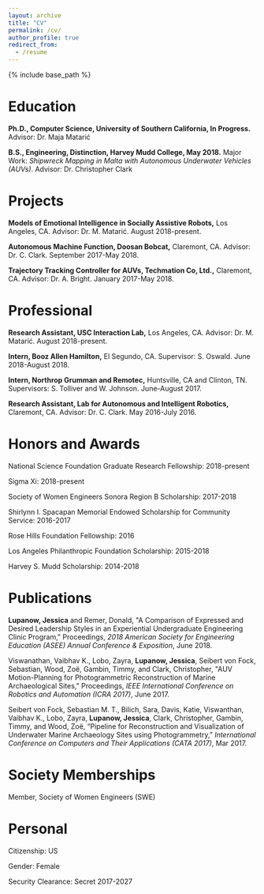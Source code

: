 ```yaml
---
layout: archive
title: "CV"
permalink: /cv/
author_profile: true
redirect_from:
  - /resume
---
```


{% include base_path %}

Education
======
**Ph.D., Computer Science, University of Southern California, In Progress.** Advisor: Dr. Maja Matarić

**B.S., Engineering, Distinction, Harvey Mudd College, May 2018.** Major Work: *Shipwreck Mapping in Malta with Autonomous Underwater Vehicles (AUVs)*. Advisor: Dr. Christopher Clark

Projects
======
**Models of Emotional Intelligence in Socially Assistive Robots,** Los Angeles, CA.
Advisor: Dr. M. Matarić. August 2018-present.

**Autonomous Machine Function, Doosan Bobcat,** Claremont, CA. 
Advisor: Dr. C. Clark. September 2017-May 2018.

**Trajectory Tracking Controller for AUVs, Techmation Co, Ltd.,** Claremont, CA. 
Advisor: Dr. A. Bright. January 2017-May 2018.

Professional
======
**Research Assistant, USC Interaction Lab,** Los Angeles, CA. 
Advisor: Dr. M. Matarić. August 2018-present.

**Intern, Booz Allen Hamilton,** El Segundo, CA. 
Supervisor: S. Oswald. June 2018-August 2018.

**Intern, Northrop Grumman and Remotec,** Huntsville, CA and Clinton, TN. 
Supervisors: S. Tolliver and W. Johnson. June-August 2017.

**Research Assistant, Lab for Autonomous and Intelligent Robotics,** Claremont, CA. 
Advisor: Dr. C. Clark. May 2016-July 2016.

Honors and Awards
======
National Science Foundation Graduate Research Fellowship: 2018-present

Sigma Xi: 2018-present

Society of Women Engineers Sonora Region B Scholarship: 2017-2018

Shirlynn I. Spacapan Memorial Endowed Scholarship for Community Service: 2016-2017

Rose Hills Foundation Fellowship: 2016

Los Angeles Philanthropic Foundation Scholarship: 2015-2018

Harvey S. Mudd Scholarship: 2014-2018

Publications
======
**Lupanow, Jessica** and Remer, Donald, "A Comparison of Expressed and Desired Leadership Styles in an Experiential Undergraduate Engineering Clinic Program," Proceedings, *2018 American Society for Engineering Education (ASEE) Annual Conference & Exposition*, June 2018.

Viswanathan, Vaibhav K., Lobo, Zayra, **Lupanow, Jessica**, Seibert von Fock, Sebastian, Wood, Zoë, Gambin, Timmy, and Clark, Christopher, "AUV Motion-Planning for Photogrammetric Reconstruction of Marine Archaeological Sites," Proceedings, *IEEE International Conference on Robotics and Automation (ICRA 2017)*, June 2017.

Seibert von Fock, Sebastian M. T., Bilich, Sara, Davis, Katie, Viswanthan, Vaibhav K., Lobo, Zayra, **Lupanow, Jessica**, Clark, Christopher, Gambin, Timmy, and Wood, Zoë, “Pipeline for Reconstruction and Visualization of Underwater Marine Archaeology Sites using Photogrammetry,” *International Conference on Computers and Their Applications (CATA 2017)*, Mar 2017.

Society Memberships
======
Member, Society of Women Engineers (SWE)

Personal
======
Citizenship: US

Gender: Female

Security Clearance: Secret 2017-2027

